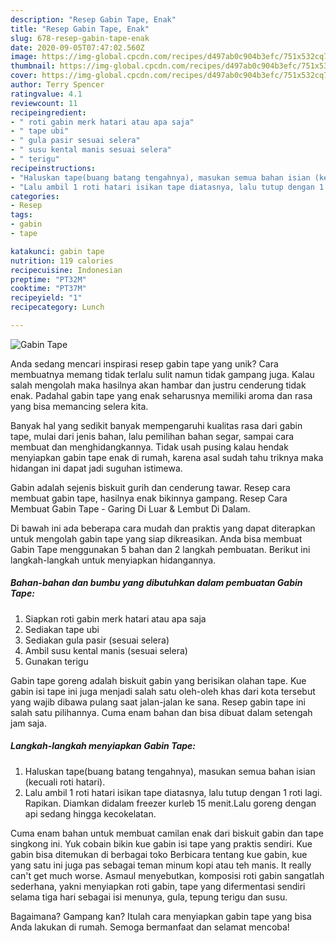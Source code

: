 ```yaml
---
description: "Resep Gabin Tape, Enak"
title: "Resep Gabin Tape, Enak"
slug: 678-resep-gabin-tape-enak
date: 2020-09-05T07:47:02.560Z
image: https://img-global.cpcdn.com/recipes/d497ab0c904b3efc/751x532cq70/gabin-tape-foto-resep-utama.jpg
thumbnail: https://img-global.cpcdn.com/recipes/d497ab0c904b3efc/751x532cq70/gabin-tape-foto-resep-utama.jpg
cover: https://img-global.cpcdn.com/recipes/d497ab0c904b3efc/751x532cq70/gabin-tape-foto-resep-utama.jpg
author: Terry Spencer
ratingvalue: 4.1
reviewcount: 11
recipeingredient:
- " roti gabin merk hatari atau apa saja"
- " tape ubi"
- " gula pasir sesuai selera"
- " susu kental manis sesuai selera"
- " terigu"
recipeinstructions:
- "Haluskan tape(buang batang tengahnya), masukan semua bahan isian (kecuali roti hatari)."
- "Lalu ambil 1 roti hatari isikan tape diatasnya, lalu tutup dengan 1 roti lagi. Rapikan. Diamkan didalam freezer kurleb 15 menit.Lalu goreng dengan api sedang hingga kecokelatan."
categories:
- Resep
tags:
- gabin
- tape

katakunci: gabin tape 
nutrition: 119 calories
recipecuisine: Indonesian
preptime: "PT32M"
cooktime: "PT37M"
recipeyield: "1"
recipecategory: Lunch

---
```



![Gabin Tape](https://img-global.cpcdn.com/recipes/d497ab0c904b3efc/751x532cq70/gabin-tape-foto-resep-utama.jpg)

Anda sedang mencari inspirasi resep gabin tape yang unik? Cara membuatnya memang tidak terlalu sulit namun tidak gampang juga. Kalau salah mengolah maka hasilnya akan hambar dan justru cenderung tidak enak. Padahal gabin tape yang enak seharusnya memiliki aroma dan rasa yang bisa memancing selera kita.

Banyak hal yang sedikit banyak mempengaruhi kualitas rasa dari gabin tape, mulai dari jenis bahan, lalu pemilihan bahan segar, sampai cara membuat dan menghidangkannya. Tidak usah pusing kalau hendak menyiapkan gabin tape enak di rumah, karena asal sudah tahu triknya maka hidangan ini dapat jadi suguhan istimewa.

Gabin adalah sejenis biskuit gurih dan cenderung tawar. Resep cara membuat gabin tape, hasilnya enak bikinnya gampang. Resep Cara Membuat Gabin Tape - Garing Di Luar &amp; Lembut Di Dalam.


Di bawah ini ada beberapa cara mudah dan praktis yang dapat diterapkan untuk mengolah gabin tape yang siap dikreasikan. Anda bisa membuat Gabin Tape menggunakan 5 bahan dan 2 langkah pembuatan. Berikut ini langkah-langkah untuk menyiapkan hidangannya.

<!--inarticleads1-->

##### Bahan-bahan dan bumbu yang dibutuhkan dalam pembuatan Gabin Tape:

1. Siapkan  roti gabin merk hatari atau apa saja
1. Sediakan  tape ubi
1. Sediakan  gula pasir (sesuai selera)
1. Ambil  susu kental manis (sesuai selera)
1. Gunakan  terigu


Gabin tape goreng adalah biskuit gabin yang berisikan olahan tape. Kue gabin isi tape ini juga menjadi salah satu oleh-oleh khas dari kota tersebut yang wajib dibawa pulang saat jalan-jalan ke sana. Resep gabin tape ini salah satu pilihannya. Cuma enam bahan dan bisa dibuat dalam setengah jam saja. 

<!--inarticleads2-->

##### Langkah-langkah menyiapkan Gabin Tape:

1. Haluskan tape(buang batang tengahnya), masukan semua bahan isian (kecuali roti hatari).
1. Lalu ambil 1 roti hatari isikan tape diatasnya, lalu tutup dengan 1 roti lagi. Rapikan. Diamkan didalam freezer kurleb 15 menit.Lalu goreng dengan api sedang hingga kecokelatan.


Cuma enam bahan untuk membuat camilan enak dari biskuit gabin dan tape singkong ini. Yuk cobain bikin kue gabin isi tape yang praktis sendiri. Kue gabin bisa ditemukan di berbagai toko Berbicara tentang kue gabin, kue yang satu ini juga pas sebagai teman minum kopi atau teh manis. It really can&#39;t get much worse. Asmaul menyebutkan, komposisi roti gabin sangatlah sederhana, yakni menyiapkan roti gabin, tape yang difermentasi sendiri selama tiga hari sebagai isi menunya, gula, tepung terigu dan susu. 

Bagaimana? Gampang kan? Itulah cara menyiapkan gabin tape yang bisa Anda lakukan di rumah. Semoga bermanfaat dan selamat mencoba!
